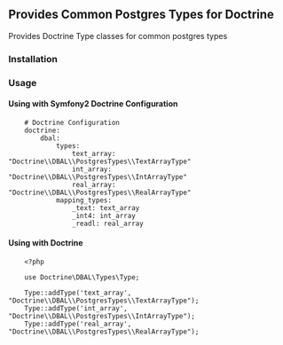 Provides Common Postgres Types for Doctrine
-------------------------------------------

Provides Doctrine Type classes for common postgres types

### Installation

### Usage

#### Using with Symfony2 Doctrine Configuration

```
    # Doctrine Configuration
    doctrine:
        dbal:
            types:
                text_array: "Doctrine\\DBAL\\PostgresTypes\\TextArrayType"
                int_array: "Doctrine\\DBAL\\PostgresTypes\\IntArrayType"
                real_array: "Doctrine\\DBAL\\PostgresTypes\\RealArrayType"
            mapping_types:
                _text: text_array
                _int4: int_array
                _readl: real_array
```

#### Using with Doctrine

```
    <?php

    use Doctrine\DBAL\Types\Type;

    Type::addType('text_array', "Doctrine\\DBAL\\PostgresTypes\\TextArrayType");
    Type::addType('int_array', "Doctrine\\DBAL\\PostgresTypes\\IntArrayType");
    Type::addType('real_array', "Doctrine\\DBAL\\PostgresTypes\\RealArrayType");

```

